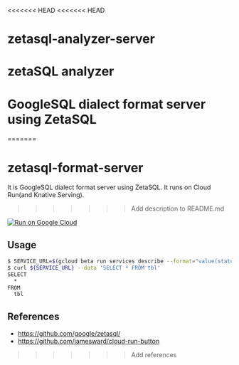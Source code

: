 <<<<<<< HEAD
<<<<<<< HEAD
# zetasql-analyzer-server
zetaSQL analyzer
=======
# GoogleSQL dialect format server using ZetaSQL
=======
# zetasql-format-server

It is GoogleSQL dialect format server using ZetaSQL. It runs on Cloud Run(and Knative Serving).
>>>>>>> Add description to README.md

[![Run on Google Cloud](https://storage.googleapis.com/cloudrun/button.png)](https://console.cloud.google.com/cloudshell/editor?shellonly=true&cloudshell_image=gcr.io/cloudrun/button&cloudshell_git_repo=https://github.com/apstndb/zetasql-format-server.git)

## Usage

```sh
$ SERVICE_URL=$(gcloud beta run services describe --format="value(status.domain)" ${REPO_NAME})
$ curl ${SERVICE_URL} --data 'SELECT * FROM tbl'
SELECT
  *
FROM
  tbl
```

## References

- https://github.com/google/zetasql/
- https://github.com/jamesward/cloud-run-button
>>>>>>> Add references
